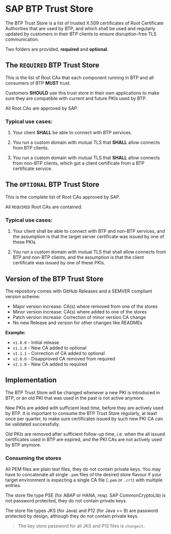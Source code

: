 # SAP BTP Trust Store
The BTP Trust Store is a list of trusted X.509 certificates of Root Certificate Authorities that are used by BTP, and which shall be used and regularly updated by customers in their BTP clients to ensure disruption-free TLS communication.

Two folders are provided, **required** and **optional**.

## The `REQUIRED` BTP Trust Store

This is the list of Root CAs that each component running in BTP and all consumers of BTP **MUST** trust.

Customers **SHOULD** use this trust store in their own applications to make sure they are compatible with current and future PKIs used by BTP.

All Root CAs are approved by SAP.

### Typical use cases:

1. Your client **SHALL** be able to connect with BTP services.

2. You run a custom domain with mutual TLS that **SHALL** allow connects from BTP clients.

3. You run a custom domain with mutual TLS that **SHALL** allow connects from non-BTP clients, which got a client certificate from a BTP certificate service.


## The `OPTIONAL` BTP Trust Store

This is the complete list of Root CAs approved by SAP.

All `REQUIRED` Root CAs are contained.

### Typical use cases:

1. Your client shall be able to connect with BTP and non-BTP services, and the assumption is that the target server certificate was issued by one of these PKIs.

2. You run a custom domain with mutual TLS that shall allow connects from BTP and non-BTP clients, and the assumption is that the client certificate was issued by one of these PKIs.


## Version of the BTP Trust Store

The repository comes with GitHub Releases and a SEMVER compliant version scheme:

- Major version increase: CA(s) where removed from one of the stores
- Minor version increase: CA(s) where added to one of the stores
- Patch version increase: Correction of minor version CA change
- No new Release and version for other changes like READMEs

**Example:**

- `v1.0.0` - Initial release
- `v1.1.0` - New CA added to optional
- `v1.1.1` - Correction of CA added to optional
- `v2.0.0` - Disapproved CA removed from required
- `v2.1.0` - New CA added to required

## Implementation

The BTP Trust Store will be changed whenever a new PKI is introduced in BTP, or an old PKI that was used in the past is not active anymore.

New PKIs are added with sufficient lead time, before they are actively used by BTP. It is important to consume the BTP Trust Store regularly, at least once per quarter, to make sure certificates issued by such new PKI CA can be validated successfully.

Old PKIs are removed after sufficient follow-up time, i.e. when the all issued certificates used in BTP are expired, and the PKI CAs are not actively used by BTP anymore.

### Consuming the stores

All PEM files are plain text files, they do not contain private keys. You may have to concatenate all single `.pem` files of the desired store flavour if your target environment is expecting a single CA file (`.pem` or `.crt`) with multiple entries.

The store file type PSE (for ABAP or HANA, resp. SAP CommonCryptoLib) is not password protected, they do not contain private keys.

The store file types JKS (for Java) and P12 (for Java >= 9) are password protected by design, although they do not contain private keys.

> The key store password for all JKS and P12 files is `changeit`.
